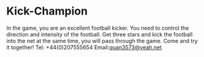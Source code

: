 # Kick-Champion
In the game, you are an excellent football kicker. You need to control the direction and intensity of the football. Get three stars and kick the football into the net at the same time, you will pass through the game. Come and  try it together!
Tel: +44(0)207555654
Email:quan3573@yeah.net
